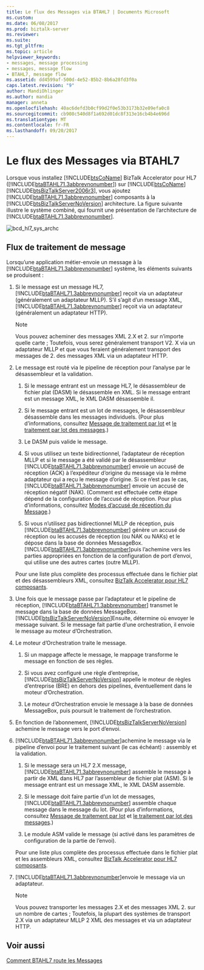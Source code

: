 ```yaml
---
title: Le flux des Messages via BTAHL7 | Documents Microsoft
ms.custom: 
ms.date: 06/08/2017
ms.prod: biztalk-server
ms.reviewer: 
ms.suite: 
ms.tgt_pltfrm: 
ms.topic: article
helpviewer_keywords:
- messages, message processing
- messages, message flow
- BTAHL7, message flow
ms.assetid: dd4599af-500d-4e52-85b2-8b6a28fd3f0a
caps.latest.revision: "9"
author: MandiOhlinger
ms.author: mandia
manager: anneta
ms.openlocfilehash: 40ac6defd3b0cf99d2f0e53b3173b32e09efa0c8
ms.sourcegitcommit: cb908c540d8f1a692d01dc8f313e16cb4b4e696d
ms.translationtype: MT
ms.contentlocale: fr-FR
ms.lasthandoff: 09/20/2017
---
```

# <a name="how-messages-flow-through-btahl7"></a>Le flux des Messages via BTAHL7
Lorsque vous installez [!INCLUDE[btsCoName](../../includes/btsconame-md.md)] BizTalk Accelerator pour HL7 ([!INCLUDE[btaBTAHL71.3abbrevnonumber](../../includes/btabtahl71-3abbrevnonumber-md.md)]) sur [!INCLUDE[btsCoName](../../includes/btsconame-md.md)] [!INCLUDE[btsBizTalkServer2006r3](../../includes/btsbiztalkserver2006r3-md.md)], vous ajoutez [!INCLUDE[btaBTAHL71.3abbrevnonumber](../../includes/btabtahl71-3abbrevnonumber-md.md)] composants à la [!INCLUDE[btsBizTalkServerNoVersion](../../includes/btsbiztalkservernoversion-md.md)] architecture. La figure suivante illustre le système combiné, qui fournit une présentation de l’architecture de [!INCLUDE[btaBTAHL71.3abbrevnonumber](../../includes/btabtahl71-3abbrevnonumber-md.md)].  
  
 ![](../../adapters-and-accelerators/accelerator-hl7/media/bcd-hl7-sys-archc.gif "bcd_hl7_sys_archc")  
  
## <a name="message-processing-flow"></a>Flux de traitement de message  
 Lorsqu’une application métier-envoie un message à la [!INCLUDE[btaBTAHL71.3abbrevnonumber](../../includes/btabtahl71-3abbrevnonumber-md.md)] système, les éléments suivants se produisent :  
  
1.  Si le message est un message HL7, [!INCLUDE[btaBTAHL71.3abbrevnonumber](../../includes/btabtahl71-3abbrevnonumber-md.md)] reçoit via un adaptateur (généralement un adaptateur MLLP). S’il s’agit d’un message XML, [!INCLUDE[btaBTAHL71.3abbrevnonumber](../../includes/btabtahl71-3abbrevnonumber-md.md)] reçoit via un adaptateur (généralement un adaptateur HTTP).  
  
    > [!NOTE]
    >  Vous pouvez acheminer des messages XML 2.X et 2. sur n’importe quelle carte ; Toutefois, vous serez généralement transport V2. X via un adaptateur MLLP et que vous feraient généralement transport des messages de 2. des messages XML via un adaptateur HTTP.  
  
2.  Le message est routé via le pipeline de réception pour l’analyse par le désassembleur et la validation.  
  
    1.  Si le message entrant est un message HL7, le désassembleur de fichier plat (DASM) le désassemble en XML. Si le message entrant est un message XML, le XML DASM désassemble il.  
  
    2.  Si le message entrant est un lot de messages, le désassembleur désassemble dans les messages individuels. (Pour plus d’informations, consultez [Message de traitement par lot](../../adapters-and-accelerators/accelerator-hl7/batch-message-processing.md) et [le traitement par lot des messages](../../adapters-and-accelerators/accelerator-hl7/message-batching.md).)  
  
    3.  Le DASM puis valide le message.  
  
    4.  Si vous utilisez un texte bidirectionnel, l’adaptateur de réception MLLP et si le message a été validé par le désassembleur [!INCLUDE[btaBTAHL71.3abbrevnonumber](../../includes/btabtahl71-3abbrevnonumber-md.md)] envoie un accusé de réception (ACK) à l’expéditeur d’origine du message via le même adaptateur qui a reçu le message d’origine. Si ce n’est pas le cas, [!INCLUDE[btaBTAHL71.3abbrevnonumber](../../includes/btabtahl71-3abbrevnonumber-md.md)] envoie un accusé de réception négatif (NAK). (Comment est effectuée cette étape dépend de la configuration de l’accusé de réception. Pour plus d’informations, consultez [Modes d’accusé de réception du Message](../../adapters-and-accelerators/accelerator-hl7/ack-message-modes.md).)  
  
    5.  Si vous n’utilisez pas bidirectionnel MLLP de réception, puis [!INCLUDE[btaBTAHL71.3abbrevnonumber](../../includes/btabtahl71-3abbrevnonumber-md.md)] génère un accusé de réception ou les accusés de réception (ou NAK ou NAKs) et le dépose dans la base de données MessageBox. [!INCLUDE[btaBTAHL71.3abbrevnonumber](../../includes/btabtahl71-3abbrevnonumber-md.md)]puis l’achemine vers les parties appropriées en fonction de la configuration de port d’envoi, qui utilise une des autres cartes (outre MLLP).  
  
     Pour une liste plus complète des processus effectuée dans le fichier plat et des désassembleurs XML, consultez [BizTalk Accelerator pour HL7 composants](../../adapters-and-accelerators/accelerator-hl7/biztalk-accelerator-for-hl7-components.md).  
  
3.  Une fois que le message passe par l’adaptateur et le pipeline de réception, [!INCLUDE[btaBTAHL71.3abbrevnonumber](../../includes/btabtahl71-3abbrevnonumber-md.md)] transmet le message dans la base de données MessageBox. [!INCLUDE[btsBizTalkServerNoVersion](../../includes/btsbiztalkservernoversion-md.md)]Ensuite, détermine où envoyer le message suivant. Si le message fait partie d’une orchestration, il envoie le message au moteur d’Orchestration.  
  
4.  Le moteur d’Orchestration traite le message.  
  
    1.  Si un mappage affecte le message, le mappage transforme le message en fonction de ses règles.  
  
    2.  Si vous avez configuré une règle d’entreprise, [!INCLUDE[btsBizTalkServerNoVersion](../../includes/btsbiztalkservernoversion-md.md)] appelle le moteur de règles d’entreprise (BRE) en dehors des pipelines, éventuellement dans le moteur d’Orchestration.  
  
    3.  Le moteur d’Orchestration envoie le message à la base de données MessageBox, puis poursuit le traitement de l’orchestration.  
  
5.  En fonction de l’abonnement, [!INCLUDE[btsBizTalkServerNoVersion](../../includes/btsbiztalkservernoversion-md.md)] achemine le message vers le port d’envoi.  
  
6.  [!INCLUDE[btaBTAHL71.3abbrevnonumber](../../includes/btabtahl71-3abbrevnonumber-md.md)]achemine le message via le pipeline d’envoi pour le traitement suivant (le cas échéant) : assembly et la validation.  
  
    1.  Si le message sera un HL7 2.X message, [!INCLUDE[btaBTAHL71.3abbrevnonumber](../../includes/btabtahl71-3abbrevnonumber-md.md)] assemble le message à partir de XML dans HL7 par l’assembleur de fichier plat (ASM). Si le message entrant est un message XML, le XML DASM assemble.  
  
    2.  Si le message doit faire partie d’un lot de messages, [!INCLUDE[btaBTAHL71.3abbrevnonumber](../../includes/btabtahl71-3abbrevnonumber-md.md)] assemble chaque message dans le message du lot. (Pour plus d’informations, consultez [Message de traitement par lot](../../adapters-and-accelerators/accelerator-hl7/batch-message-processing.md) et [le traitement par lot des messages](../../adapters-and-accelerators/accelerator-hl7/message-batching.md).)  
  
    3.  Le module ASM valide le message (si activé dans les paramètres de configuration de la partie de l’envoi).  
  
     Pour une liste plus complète des processus effectuée dans le fichier plat et les assembleurs XML, consultez [BizTalk Accelerator pour HL7 composants](../../adapters-and-accelerators/accelerator-hl7/biztalk-accelerator-for-hl7-components.md).  
  
7.  [!INCLUDE[btaBTAHL71.3abbrevnonumber](../../includes/btabtahl71-3abbrevnonumber-md.md)]envoie le message via un adaptateur.  
  
    > [!NOTE]
    >  Vous pouvez transporter les messages 2.X et des messages XML 2. sur un nombre de cartes ; Toutefois, la plupart des systèmes de transport 2.X via un adaptateur MLLP 2 XML des messages et via un adaptateur HTTP.  
  
## <a name="see-also"></a>Voir aussi  
 [Comment BTAHL7 route les Messages](../../adapters-and-accelerators/accelerator-hl7/how-btahl7-routes-messages.md)
